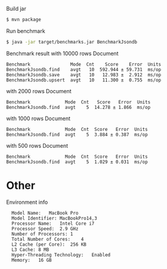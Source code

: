 Build jar

```bash
$ mvn package
```

Run benchmark
```bash
$ java -jar target/benchmarks.jar BenchmarkJsondb
```

Benchmark result
with 10000 rows Document

```
Benchmark               Mode  Cnt    Score    Error  Units
BenchmarkJsondb.find    avgt   10  592.944 ± 59.731  ms/op
BenchmarkJsondb.save    avgt   10   12.983 ±  2.912  ms/op
BenchmarkJsondb.upsert  avgt   10   11.300 ±  0.755  ms/op
```

with 2000 rows Document

```
Benchmark             Mode  Cnt   Score   Error  Units
BenchmarkJsondb.find  avgt    5  14.278 ± 1.866  ms/op
```

with 1000 rows Document

```
Benchmark             Mode  Cnt  Score   Error  Units
BenchmarkJsondb.find  avgt    5  3.884 ± 0.387  ms/op
```

with 500 rows Document
```
Benchmark             Mode  Cnt  Score   Error  Units
BenchmarkJsondb.find  avgt    5  1.029 ± 0.031  ms/op
```

# Other
Environment info

```
  Model Name:	MacBook Pro
  Model Identifier:	MacBookPro14,3
  Processor Name:	Intel Core i7
  Processor Speed:	2.9 GHz
  Number of Processors:	1
  Total Number of Cores:	4
  L2 Cache (per Core):	256 KB
  L3 Cache:	8 MB
  Hyper-Threading Technology:	Enabled
  Memory:	16 GB
```
